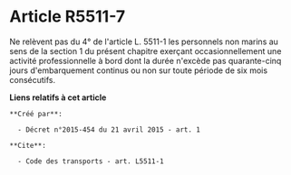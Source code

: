 # Article R5511-7

Ne relèvent pas du 4° de l'article L. 5511-1 les personnels non marins au sens de la section 1 du présent chapitre exerçant
occasionnellement une activité professionnelle à bord dont la durée n'excède pas quarante-cinq jours d'embarquement continus
ou non sur toute période de six mois consécutifs.

**Liens relatifs à cet article**

	**Créé par**:

	  - Décret n°2015-454 du 21 avril 2015 - art. 1

	**Cite**:

	  - Code des transports - art. L5511-1
